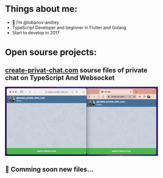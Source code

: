 # Things about me:
- 👋 I’m @lobanov-andrey
- TypeScript Developer and beginner in Flutter and Golang
- Start to develop in 2017

# Open sourse projects:
## [create-privat-chat.com](https://github.com/lobanov-andrey/create-private-chat.com) sourse files of private chat on TypeScript And Websocket
![](https://raw.githubusercontent.com/lobanov-andrey/create-private-chat.com/main/preview.gif)
## 💞️ Comming soon new files...

<!---
lobanov-andrey/lobanov-andrey is a ✨ special ✨ repository because its `README.md` (this file) appears on your GitHub profile.
You can click the Preview link to take a look at your changes.
--->
